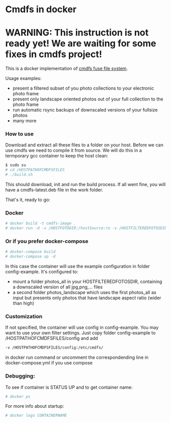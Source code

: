 # Cmdfs in docker
# WARNING: This instruction is not ready yet! We are waiting for some fixes in cmdfs project!
This is a docker implementation of [cmdfs fuse file system](https://github.com/mikeswain/cmdfs).

Usage examples:
- present a filtered subset of you photo collections to your electronic photo frame
- present only landscape oriented photos out of your full collection to the photo frame
- run automatic rsync backups of downscaled versions of your fullsize photos
- many more

### How to use

Download and extract all these files to a folder on your host.
Before we can use cmdfs we need to compile it from source. We will do this in a termporary gcc container to keep the host clean:

```sh
$ sudo su
# cd /HOSTPATHOFCMDFSFILES
# ./build.sh
```

This should download, init and run the build process. If all went fine, you will have a cmdfs-latest.deb file in the work folder.

That's it, ready to go:
### Docker
```sh
# docker build -t cmdfs-image .
# docker run -d -v /HOSTFOTODIR:/hostSource:ro -v /HOSTFILTEREDFOTOSDIR:/hostTarget:shared --privileged cmdfs-image
```

### Or if you prefer docker-compose
```sh
# docker-compose build
# docker-compose up -d
```

In this case the container will use the example configuration in folder config-example. It's configured to:
- mount a folder photos_all in your HOSTFILTEREDFOTOSDIR, containing a downscaled version of all jpg,png,... files 
- a second folder photos_landscape which uses the first photos_all as input but presents only photos that have landscape aspect ratio (wider than high)

### Customization
If not specified, the container will use config in config-example. You may want to use your own filter settings. Just copy folder config-example to /HOSTPATHOFCMDFSFILES/config and add 
```sh
-v /HOSTPATHOFCMDFSFILES/config:/etc/cmdfs/
```
in docker run command or uncomment the correspondending line in docker-compose.yml if you use compose

### Debugging:
To see if container is STATUS UP and to get container name:
```sh
# docker ps
```

For more info about startup:
```sh
# docker logs CONTAINERNAME
```

